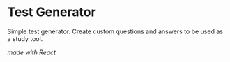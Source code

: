 # Test Generator
Simple test generator. Create custom questions and answers to be used as a study tool. 

_made with React_